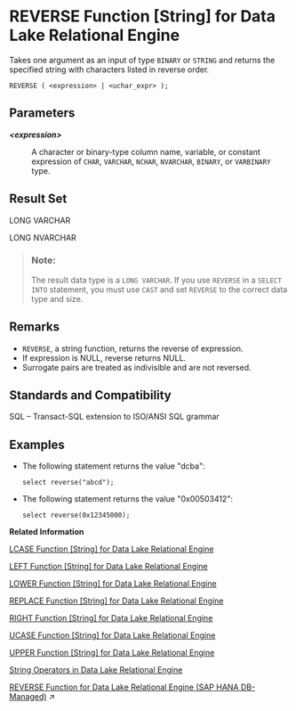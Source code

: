 <!-- loioa57a972e84f2101584c3b9d17a08b0f9 -->

# REVERSE Function \[String\] for Data Lake Relational Engine

Takes one argument as an input of type `BINARY` or `STRING` and returns the specified string with characters listed in reverse order.



```
REVERSE ( <expression> | <uchar_expr> );
```



<a name="loioa57a972e84f2101584c3b9d17a08b0f9__REVERSE_parm1"/>

## Parameters


<dl>
<dt><b>

*<expression\>*

</b></dt>
<dd>

A character or binary-type column name, variable, or constant expression of `CHAR`, `VARCHAR`, `NCHAR`, `NVARCHAR`, `BINARY`, or `VARBINARY` type.



</dd>
</dl>



<a name="loioa57a972e84f2101584c3b9d17a08b0f9__REVERSE_returns1"/>

## Result Set

LONG VARCHAR

LONG NVARCHAR

> ### Note:  
> The result data type is a `LONG VARCHAR`. If you use `REVERSE` in a `SELECT INTO` statement, you must use `CAST` and set `REVERSE` to the correct data type and size.



<a name="loioa57a972e84f2101584c3b9d17a08b0f9__REVERSE_remarks1"/>

## Remarks

-   `REVERSE`, a string function, returns the reverse of expression.
-   If expression is NULL, reverse returns NULL.
-   Surrogate pairs are treated as indivisible and are not reversed.



<a name="loioa57a972e84f2101584c3b9d17a08b0f9__REVERSE_standards1"/>

## Standards and Compatibility

SQL – Transact-SQL extension to ISO/ANSI SQL grammar



<a name="loioa57a972e84f2101584c3b9d17a08b0f9__REVERSE_examples1"/>

## Examples

-   The following statement returns the value "dcba":

    ```
    select reverse("abcd");
    ```

-   The following statement returns the value "0x00503412":

    ```
    select reverse(0x12345000);
    ```


**Related Information**  


[LCASE Function \[String\] for Data Lake Relational Engine](lcase-function-string-for-data-lake-relational-engine-a55c82d.md "Converts all characters in a string to lowercase.")

[LEFT Function \[String\] for Data Lake Relational Engine](left-function-string-for-data-lake-relational-engine-a55d883.md "Returns a specified number of characters from the beginning of a string.")

[LOWER Function \[String\] for Data Lake Relational Engine](lower-function-string-for-data-lake-relational-engine-a561324.md "Converts all characters in a string to lowercase.")

[REPLACE Function \[String\] for Data Lake Relational Engine](replace-function-string-for-data-lake-relational-engine-a579952.md "Replaces all occurrences of a substring with another substring.")

[RIGHT Function \[String\] for Data Lake Relational Engine](right-function-string-for-data-lake-relational-engine-a57b364.md "Returns the rightmost characters of a string.")

[UCASE Function \[String\] for Data Lake Relational Engine](ucase-function-string-for-data-lake-relational-engine-a58c382.md "Converts all characters in a string to uppercase.")

[UPPER Function \[String\] for Data Lake Relational Engine](upper-function-string-for-data-lake-relational-engine-a58cbc0.md "Converts all characters in a string to uppercase.")

[String Operators in Data Lake Relational Engine](../010-sql-language-elements/string-operators-in-data-lake-relational-engine-a4f1c6d.md "These string operators are available in data lake Relational Engine.")

[REVERSE Function for Data Lake Relational Engine (SAP HANA DB-Managed)](https://help.sap.com/viewer/a898e08b84f21015969fa437e89860c8/2024_1_QRC/en-US/3310f4b18b7c478f8003d97e82fdbc6a.html "Takes one argument as an input of type BINARY or STRING and returns the specified string with characters listed in reverse order.") :arrow_upper_right:

